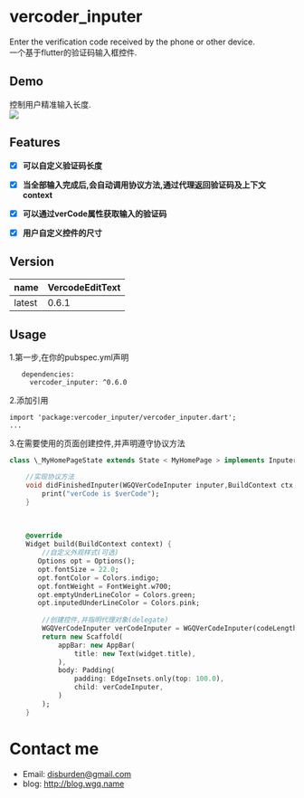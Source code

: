 # vercoder\_inputer
Enter the verification code received by the phone or other device.  
一个基于flutter的验证码输入框控件.

## Demo  
控制用户精准输入长度.   
![](https://github.com/disburden/vercoder_inputer/blob/555db02e7ebf333cf2dc5562711eec865f184943/ScreenShots/verCode.gif?raw=true) 

## Features
- [x] **可以自定义验证码长度**  
- [x] **当全部输入完成后,会自动调用协议方法,通过代理返回验证码及上下文context**  
- [x] **可以通过verCode属性获取输入的验证码**
- [x] **用户自定义控件的尺寸**  


## Version
name|VercodeEditText
---|---
latest|0.6.1

## Usage
1.第一步,在你的pubspec.yml声明

	   dependencies:
	     vercoder_inputer: ^0.6.0
2.添加引用

	import 'package:vercoder_inputer/vercoder_inputer.dart';
	...
 
3.在需要使用的页面创建控件,并声明遵守协议方法  
 
```dart
class \_MyHomePageState extends State < MyHomePage > implements InputerProtocol{

	//实现协议方法
	void didFinishedInputer(WGQVerCodeInputer inputer,BuildContext ctx,String verCode){
	    print("verCode is $verCode");
	}
	
	
	
	@override
	Widget build(BuildContext context) {
	    //自定义外观样式(可选)
	   Options opt = Options();
	   opt.fontSize = 22.0;
	   opt.fontColor = Colors.indigo;
	   opt.fontWeight = FontWeight.w700;
	   opt.emptyUnderLineColor = Colors.green;
	   opt.inputedUnderLineColor = Colors.pink;
	
	    //创建控件,并指明代理对象(delegate)
	    WGQVerCodeInputer verCodeInputer = WGQVerCodeInputer(codeLength: 6, size: Size(375.0, 48.0), options:opt,delegate:this, );
	    return new Scaffold(
	        appBar: new AppBar(
	            title: new Text(widget.title),
	        ),
	        body: Padding(
	            padding: EdgeInsets.only(top: 100.0),
	            child: verCodeInputer,
	        )
	    );
	}
```


# Contact me
- Email:  disburden@gmail.com
- blog: http://blog.wgq.name

[image-1]:	https://github.com/disburden/vercoder_inputer/blob/master/ScreenShots/verCode.gif?raw=true
